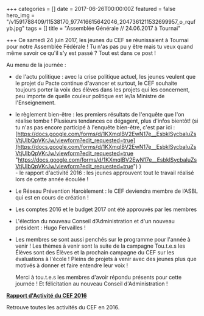 +++
categories = []
date = 2017-06-26T00:00:00Z
featured = false
hero_img = "/v1591788409/11538170_977416615642046_2047361211532699957_o_rqufyb.jpg"
tags = []
title = "Assemblée Générale // 24.06.2017 à Tournai"

+++
Ce samedi 24 juin 2017, les jeunes du CEF se réunissaient à Tournai pour notre Assemblée Fédérale ! Tu n'as pas pu y être mais tu veux quand même savoir ce qu'il s'y est passé ? Tout est dans ce post !

Au menu de la journée :

* de l'actu politique : avec la crise politique actuel, les jeunes veulent que le projet du Pacte continue d'avancer et surtout, le CEF souhaite toujours porter la voix des élèves dans les projets qui les concernent, peu importe de quelle couleur politique est le/la Ministre de l'Enseignement.
* le règlement bien-être : les premiers résultats de l'enquête que l'on réalise tombe ! Plusieurs tendances ce dégagent, plus d'infos bientôt! (si tu n'as pas encore participé à l'enquête bien-être, c'est par ici : [https://docs.google.com/forms/d/1KXmqlBV2EwN17e__EsbklSycbaIuZsVtjUIbQpVKrJw/viewform?edit_requested=true](https://docs.google.com/forms/d/1KXmqlBV2EwN17e__EsbklSycbaIuZsVtjUIbQpVKrJw/viewform?edit_requested=true "https://docs.google.com/forms/d/1KXmqlBV2EwN17e__EsbklSycbaIuZsVtjUIbQpVKrJw/viewform?edit_requested=true") )  
  \- le rapport d'activité 2016 : les jeunes approuvent tout le travail réalisé lors de cette année écoulée !
* Le Réseau Prévention Harcèlement : le CEF deviendra membre de l’ASBL qui est en cours de création !
* Les comptes 2016 et le budget 2017 ont été approuvés par les membres
* L'élection du nouveau Conseil d’Administration et d'un nouveau président : Hugo Fervailles !
* Les membres se sont aussi penchés sur le programme pour l'année à venir ! Les thèmes à venir sont la suite de la campagne Tou.t.e.s les Élèves sont des Élèves et la prochain campagne du CEF sur les évaluations à l'école ! Pleins de projets à venir avec des jeunes plus que motivés à donner et faire entendre leur voix !

  Merci à tou.t.e.s les membres d'avoir répondu présents pour cette journée ! Et félicitation au nouveau Conseil d'Administration !

[**Rapport d'Activité du CEF 2016**](https://res.cloudinary.com/cefasbl/image/upload/v1591703625/RA2016_version_courte_tqr4kv.pdf)

Retrouve toutes les activités du CEF en 2016.